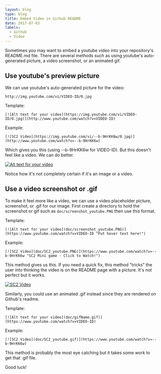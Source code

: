 ```yaml
---
layout: blog
type: blog
title: Embed Video in Github README
date: 2017-07-03
labels:
  - Github
  - Video
---
```

Sometimes you may want to embed a youtube video into your repository's README.md file. There are several methods such as using youtube's auto-generated picture, a video screenshot, or an animated gif.

## Use youtube's preview picture
We can use youtube's auto-generated picture for the video:

```
http://img.youtube.com/vi/VIDEO-ID/0.jpg
```

Template:

```
[![Alt text for your video](https://img.youtube.com/vi/VIDEO-ID/0.jpg)](http://www.youtube.com/watch?v=VIDEO-ID)
```

Example:

```
[![SC2 Video](https://img.youtube.com/vi/--b-9HrKK6w/0.jpg)](http://www.youtube.com/watch?v=--b-9HrKK6w)
```
Which gives you this (using --b-9HrKK6w for VIDEO-ID). But this doesn't feel like a video. We can do better.

[![Alt text for your video](https://img.youtube.com/vi/--b-9HrKK6w/0.jpg)](http://www.youtube.com/watch?v=--b-9HrKK6w)

Notice how it's not completely certain if it's an image or a video.

## Use a video screenshot or .gif
To make it feel more like a video, we can use a video placeholder picture, screenshot, or .gif for our image. First create a directory to hold the screenshot or gif such as `doc/screenshot_youtube.PNG` then use this format.

Template:

```
[![Alt text for your video](doc/screenshot_youtube.PNG)](https://www.youtube.com/watch?v=VIDEO-ID "Put hover text here!")
```

Example:

```
[![SC2 Video](doc/SC2_youtube.PNG)](https://www.youtube.com/watch?v=--b-9HrKK6w "SC2 Mini game - Click to Watch!")
```

This method gives us this. If you need a quick fix, this method "tricks" the user into thinking the video is on the README page with a picture. It's not perfect but it works. 

[![SC2 Video](../images/blog/embed-video-in-github-readme.PNG)](https://www.youtube.com/watch?v=--b-9HrKK6w "SC2 Mini game - Click to Watch!")

Similarly, you could use an animated .gif instead since they are rendered on Github's readme. 

Template:

```
[![Alt text for your video](doc/gifName.gif)](https://www.youtube.com/watch?v=VIDEO-ID)
```

Example:

```
[![SC2 Video](doc/SC2_youtube.gif)](https://www.youtube.com/watch?v=--b-9HrKK6w)
```

This method is probably the most eye catching but it takes some work to get that .gif file. 


Good luck!

